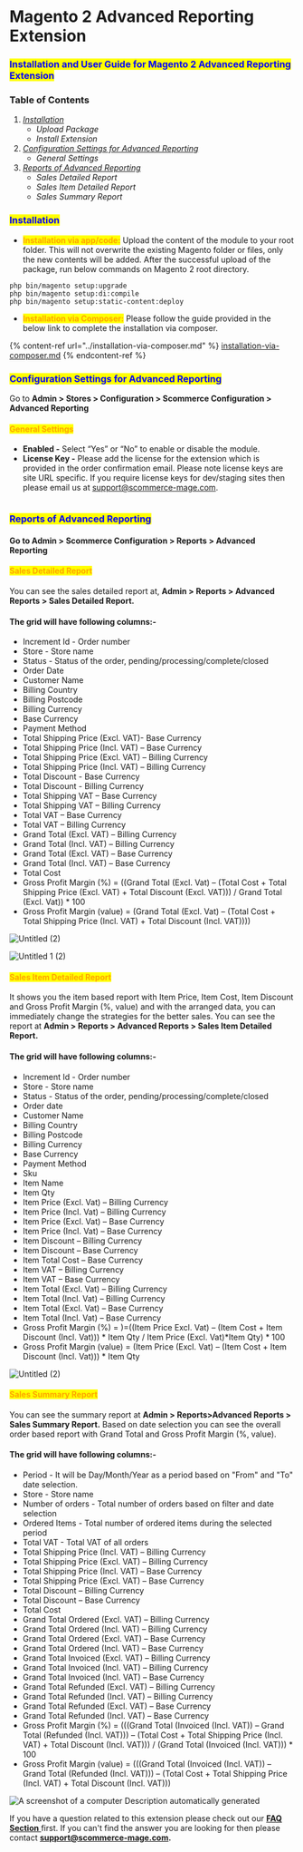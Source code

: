 # Magento 2 Advanced Reporting Extension

### <mark style="color:blue;">Installation and User Guide for Magento 2 Advanced Reporting Extension</mark>

### Table of Contents

1. [_Installation_ ](magento-2-advanced-reporting-extension.md#bookmark0)
   * _Upload Package_&#x20;
   * _Install Extension_&#x20;
2. [_Configuration Settings for Advanced Reporting_ ](magento-2-advanced-reporting-extension.md#bookmark3)
   * _General Settings_&#x20;
3. [_Reports of Advanced Reporting_ ](magento-2-advanced-reporting-extension.md#bookmark5)
   * _Sales Detailed Report_&#x20;
   * _Sales Item Detailed Report_&#x20;
   * _Sales Summary Report_&#x20;

### <mark style="color:blue;">Installation</mark> <a href="#bookmark0" id="bookmark0"></a>

* <mark style="color:orange;">**Installation via app/code:**</mark> Upload the content of the module to your root folder. This will not overwrite the existing Magento folder or files, only the new contents will be added. After the successful upload of the package, run below commands on Magento 2 root directory.

```
php bin/magento setup:upgrade
php bin/magento setup:di:compile
php bin/magento setup:static-content:deploy
```

* <mark style="color:orange;">**Installation via Composer:**</mark> Please follow the guide provided in the below link to complete the installation via composer.

{% content-ref url="../installation-via-composer.md" %}
[installation-via-composer.md](../installation-via-composer.md)
{% endcontent-ref %}

### <mark style="color:blue;">Configuration Settings for Advanced Reporting</mark> <a href="#bookmark3" id="bookmark3"></a>

Go to **Admin > Stores > Configuration > Scommerce Configuration > Advanced Reporting**

#### <mark style="color:orange;">General Settings</mark> <a href="#bookmark4" id="bookmark4"></a>

* **Enabled -** Select “Yes” or “No” to enable or disable the module.
* **License Key -** Please add the license for the extension which is provided in the order confirmation email. Please note license keys are site URL specific. If you require license keys for dev/staging sites then please email us at [support@scommerce-mage.com](mailto:support@scommerce-mage.com).

<figure><img src="../../.gitbook/assets/1.jpeg" alt=""><figcaption></figcaption></figure>

### <mark style="color:blue;">Reports of Advanced Reporting</mark> <a href="#bookmark5" id="bookmark5"></a>

#### Go to Admin > Scommerce Configuration > Reports > Advanced Reporting

#### <mark style="color:orange;">Sales Detailed Report</mark>

You can see the sales detailed report at, **Admin > Reports > Advanced Reports > Sales Detailed Report.**

#### The grid will have following columns:-

* Increment Id - Order number
* Store - Store name
* Status - Status of the order, pending/processing/complete/closed
* Order Date
* Customer Name
* Billing Country
* Billing Postcode
* Billing Currency
* Base Currency
* Payment Method
* Total Shipping Price (Excl. VAT)- Base Currency
* Total Shipping Price (Incl. VAT) – Base Currency
* Total Shipping Price (Excl. VAT) – Billing Currency
* Total Shipping Price (Incl. VAT) – Billing Currency
* Total Discount - Base Currency
* Total Discount - Billing Currency
* Total Shipping VAT – Base Currency
* Total Shipping VAT – Billing Currency
* Total VAT – Base Currency
* Total VAT – Billing Currency
* Grand Total (Excl. VAT) – Billing Currency
* Grand Total (Incl. VAT) – Billing Currency
* Grand Total (Excl. VAT) – Base Currency
* Grand Total (Incl. VAT) – Base Currency
* Total Cost
* Gross Profit Margin (%) = ((Grand Total (Excl. Vat) – (Total Cost + Total Shipping Price (Excl. VAT) + Total Discount (Excl. VAT))) / Grand Total (Excl. Vat)) \* 100
* Gross Profit Margin (value) = (Grand Total (Excl. Vat) – (Total Cost + Total Shipping Price (Incl. VAT) + Total Discount (Incl. VAT))))

![Untitled (2)](../../.gitbook/assets/2.jpeg)

![Untitled 1 (2)](../../.gitbook/assets/3.jpeg)

#### <mark style="color:orange;">**Sales Item Detailed Report**</mark>&#x20;

It shows you the item based report with Item Price, Item Cost, Item Discount and Gross Profit Margin (%, value) and with the arranged data, you can immediately change the strategies for the better sales. You can see the report at **Admin > Reports > Advanced Reports > Sales Item Detailed Report.**

#### The grid will have following columns:-

* Increment Id - Order number
* Store - Store name
* Status - Status of the order, pending/processing/complete/closed
* Order date
* Customer Name
* Billing Country
* Billing Postcode
* Billing Currency
* Base Currency
* Payment Method
* Sku
* Item Name
* Item Qty
* Item Price (Excl. Vat) – Billing Currency
* Item Price (Incl. Vat) – Billing Currency
* Item Price (Excl. Vat) – Base Currency
* Item Price (Incl. Vat) – Base Currency
* Item Discount – Billing Currency
* Item Discount – Base Currency
* Item Total Cost – Base Currency
* Item VAT – Billing Currency
* Item VAT – Base Currency
* Item Total (Excl. Vat) – Billing Currency
* Item Total (Incl. Vat) – Billing Currency
* Item Total (Excl. Vat) – Base Currency
* Item Total (Incl. Vat) – Base Currency
* Gross Profit Margin (%) = )=((Item Price Excl. Vat) – (Item Cost + Item Discount (Incl. Vat))) \* Item Qty / Item Price (Excl. Vat)\*Item Qty) \* 100
* Gross Profit Margin (value) = (Item Price (Excl. Vat) – (Item Cost + Item Discount (Incl. Vat))) \* Item Qty

![Untitled (2)](../../.gitbook/assets/4.jpeg)

#### <mark style="color:orange;">**Sales Summary Report**</mark>&#x20;

You can see the summary report at **Admin > Reports>Advanced Reports > Sales Summary Report.** Based on date selection you can see the overall order based report with Grand Total and Gross Profit Margin (%, value).

#### The grid will have following columns:-

* Period - It will be Day/Month/Year as a period based on "From" and "To" date selection.
* Store - Store name
* Number of orders - Total number of orders based on filter and date selection
* Ordered Items - Total number of ordered items during the selected period
* Total VAT - Total VAT of all orders
* Total Shipping Price (Incl. VAT) – Billing Currency
* Total Shipping Price (Excl. VAT) – Billing Currency
* Total Shipping Price (Incl. VAT) – Base Currency
* Total Shipping Price (Excl. VAT) – Base Currency
* Total Discount – Billing Currency
* Total Discount – Base Currency
* Total Cost
* Grand Total Ordered (Excl. VAT) – Billing Currency
* Grand Total Ordered (Incl. VAT) – Billing Currency
* Grand Total Ordered (Excl. VAT) – Base Currency
* Grand Total Ordered (Incl. VAT) – Base Currency
* Grand Total Invoiced (Excl. VAT) – Billing Currency
* Grand Total Invoiced (Incl. VAT) – Billing Currency
* Grand Total Invoiced (Incl. VAT) – Base Currency
* Grand Total Refunded (Excl. VAT) – Billing Currency
* Grand Total Refunded (Incl. VAT) – Billing Currency
* Grand Total Refunded (Excl. VAT) – Base Currency
* Grand Total Refunded (Incl. VAT) – Base Currency
* Gross Profit Margin (%) = (((Grand Total (Invoiced (Incl. VAT)) – Grand Total (Refunded (Incl. VAT))) – (Total Cost + Total Shipping Price (Incl. VAT) + Total Discount (Incl. VAT))) / (Grand Total (Invoiced (Incl. VAT))) \* 100
* Gross Profit Margin (value) = (((Grand Total (Invoiced (Incl. VAT)) – Grand Total (Refunded (Incl. VAT))) – (Total Cost + Total Shipping Price (Incl. VAT) + Total Discount (Incl. VAT)))

![A screenshot of a computer  Description automatically generated](../../.gitbook/assets/6.jpeg)

If you have a question related to this extension please check out our [**FAQ Section** ](https://www.scommerce-mage.com/magento-2-advanced-reporting.html#customfaq)first. If you can't find the answer you are looking for then please contact [**support@scommerce-mage.com**](mailto:core@scommerce-mage.com)**.**
